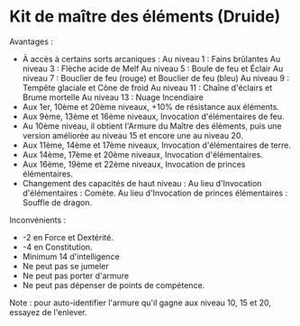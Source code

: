 # Kit de maître des éléments (Druide)

Avantages :
- À accès à certains sorts arcaniques  :
 Au niveau 1 : Fains brûlantes
 Au niveau 3 : Flèche acide de Melf
 Au niveau 5 : Boule de feu et Éclair
 Au niveau 7 : Bouclier de feu (rouge) et Bouclier de feu (bleu)
 Au niveau 9 : Tempête glaciale et Cône de froid
 Au niveau 11 : Chaîne d'éclairs et Brume mortelle
 Au niveau 13 : Nuage Incendiaire
- Aux 1er, 10ème et 20ème niveaux, +10% de résistance aux éléments.
- Aux 9ème, 13ème et 16ème niveaux, Invocation d'élémentaires de feu.
- Au 10ème niveau, il obtient l'Armure du Maître des éléments, puis une version améliorée au niveau 15 et encore une au niveau 20.
- Aux 11ème, 14ème et 17ème niveaux, Invocation d'élémentaires de terre.
- Aux 14ème, 17ème et 20ème niveaux, Invocation d'élémentaires.
- Aux 16ème, 19ème et 22ème niveaux, Invocation de princes élémentaires.
- Changement des capacités de haut niveau :
Au lieu d'Invocation d'élémentaires : Comète.
Au lieu d'Invocation de princes élémentaires : Souffle de dragon.

Inconvénients :
- -2 en Force et Dextérité.
- -4 en Constitution.
- Minimum 14 d'intelligence
- Ne peut pas se jumeler
- Ne peut pas porter d'armure
- Ne peut pas dépenser de points de compétence.

Note : pour auto-identifier l'armure qu'il gagne aux niveau 10, 15 et 20, essayez de l'enlever.
